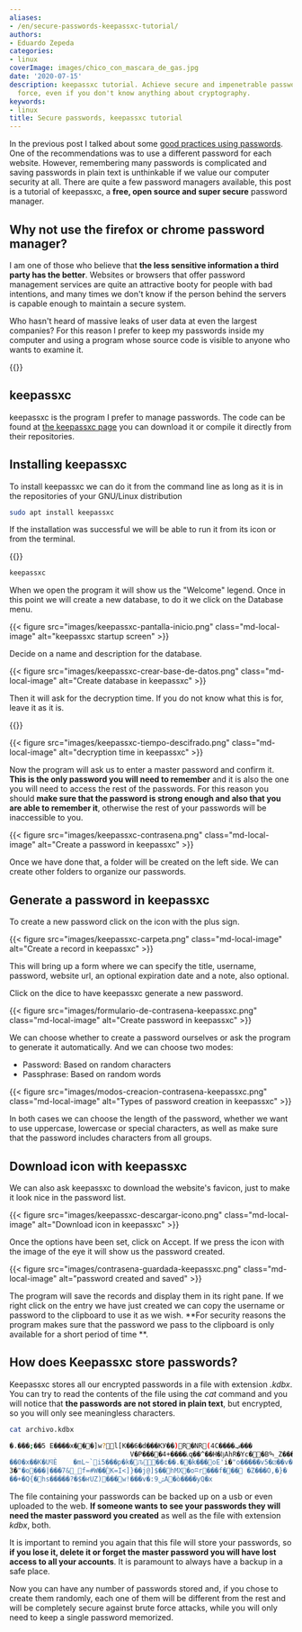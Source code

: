 ```yaml
---
aliases:
- /en/secure-passwords-keepassxc-tutorial/
authors:
- Eduardo Zepeda
categories:
- linux
coverImage: images/chico_con_mascara_de_gas.jpg
date: '2020-07-15'
description: keepassxc tutorial. Achieve secure and impenetrable passwords by brute
  force, even if you don't know anything about cryptography.
keywords:
- linux
title: Secure passwords, keepassxc tutorial
---
```


In the previous post I talked about some [good practices using passwords](/en/linux/how-to-create-a-secure-password/). One of the recommendations was to use a different password for each website. However, remembering many passwords is complicated and saving passwords in plain text is unthinkable if we value our computer security at all. There are quite a few password managers available, this post is a tutorial of keepassxc, a **free, open source and super secure** password manager.

## Why not use the firefox or chrome password manager?

I am one of those who believe that **the less sensitive information a third party has the better**. Websites or browsers that offer password management services are quite an attractive booty for people with bad intentions, and many times we don't know if the person behind the servers is capable enough to maintain a secure system.

Who hasn't heard of massive leaks of user data at even the largest companies? For this reason I prefer to keep my passwords inside my computer and using a program whose source code is visible to anyone who wants to examine it.

{{<ad1>}}

## keepassxc

keepassxc is the program I prefer to manage passwords. The code can be found at [the keepassxc page](https://keepassxc.org/#?) you can download it or compile it directly from their repositories.

## Installing keepassxc

To install keepassxc we can do it from the command line as long as it is in the repositories of your GNU/Linux distribution

```bash
sudo apt install keepassxc
```

If the installation was successful we will be able to run it from its icon or from the terminal.

{{<ad2>}}

```bash
keepassxc
```

When we open the program it will show us the "Welcome" legend. Once in this point we will create a new database, to do it we click on the Database menu.

{{< figure src="images/keepassxc-pantalla-inicio.png" class="md-local-image" alt="keepassxc startup screen" >}}

Decide on a name and description for the database.

{{< figure src="images/keepassxc-crear-base-de-datos.png" class="md-local-image" alt="Create database in keepassxc" >}}

Then it will ask for the decryption time. If you do not know what this is for, leave it as it is.

{{<ad3>}}

{{< figure src="images/keepassxc-tiempo-descifrado.png" class="md-local-image" alt="decryption time in keepassxc" >}}

Now the program will ask us to enter a master password and confirm it. **This is the only password you will need to remember** and it is also the one you will need to access the rest of the passwords. For this reason you should **make sure that the password is strong enough and also that you are able to remember it**, otherwise the rest of your passwords will be inaccessible to you.

{{< figure src="images/keepassxc-contrasena.png" class="md-local-image" alt="Create a password in keepassxc" >}}

Once we have done that, a folder will be created on the left side. We can create other folders to organize our passwords.

## Generate a password in keepassxc

To create a new password click on the icon with the plus sign.

{{< figure src="images/keepassxc-carpeta.png" class="md-local-image" alt="Create a record in keepassxc" >}}

This will bring up a form where we can specify the title, username, password, website url, an optional expiration date and a note, also optional.

Click on the dice to have keepassxc generate a new password.

{{< figure src="images/formulario-de-contrasena-keepassxc.png" class="md-local-image" alt="Create password in keepassxc" >}}

We can choose whether to create a password ourselves or ask the program to generate it automatically. And we can choose two modes:

* Password: Based on random characters
* Passphrase: Based on random words

{{< figure src="images/modos-creacion-contrasena-keepassxc.png" class="md-local-image" alt="Types of password creation in keepassxc" >}}

In both cases we can choose the length of the password, whether we want to use uppercase, lowercase or special characters, as well as make sure that the password includes characters from all groups.

## Download icon with keepassxc

We can also ask keepassxc to download the website's favicon, just to make it look nice in the password list.

{{< figure src="images/keepassxc-descargar-icono.png" class="md-local-image" alt="Download icon in keepassxc" >}}

Once the options have been set, click on Accept. If we press the icon with the image of the eye it will show us the password created.

{{< figure src="images/contrasena-guardada-keepassxc.png" class="md-local-image" alt="password created and saved" >}}

The program will save the records and display them in its right pane. If we right click on the entry we have just created we can copy the username or password to the clipboard to use it as we wish. **For security reasons the program makes sure that the password we pass to the clipboard is only available for a short period of time **.

## How does Keepassxc store passwords?

Keepassxc stores all our encrypted passwords in a file with extension _.kdbx_. You can try to read the contents of the file using the _cat_ command and you will notice that **the passwords are not stored in plain text**, but encrypted, so you will only see meaningless characters.

```bash
cat archivo.kdbx

�.�ٞ��;��5 E����x���]w?l[K��6�d���KУ��)R�NR(4C����ݠ���
                              V�P����4+����ׁ˪q��^��H�ǉAhR�Yc��Bߒ_Z���<���C�[��W�]ސ�o�ӎ �*쑜�����i9.�e���}`�9	uܼJ+��v�~RLf����y�8�I(~E}�M��bÄ�h@'2��|#$�8�D%|�;~j:
��0�x��K�UϥÈ	�mL~`i5���p�k�᭾Ԉ��c��.�׏�k���oE'i�"o�����v5�⚂��v�p8"�n��[so�.�gȣև�H��V&�(g.���0���_w:�s�@�
3�"�o���|���7&_f=#W��ۡK=I<]}��j@]$��hMX�oʭr���f�׹��	�Z���O,�}�
��+�Q{�hs�����?�$�ҥUZ)���w!���v�:ݜ9A�ò����уQ�x
```

The file containing your passwords can be backed up on a usb or even uploaded to the web. **If someone wants to see your passwords they will need the master password you created** as well as the file with extension _kdbx_, both.

It is important to remind you again that this file will store your passwords, so **if you lose it, delete it or forget the master password you will have lost access to all your accounts**. It is paramount to always have a backup in a safe place.

Now you can have any number of passwords stored and, if you chose to create them randomly, each one of them will be different from the rest and will be completely secure against brute force attacks, while you will only need to keep a single password memorized.